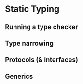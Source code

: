 # Static Typing

## Running a type checker
## Type narrowing
## Protocols (& interfaces)
## Generics

